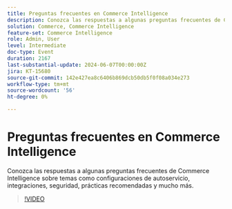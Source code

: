 ```yaml
---
title: Preguntas frecuentes en Commerce Intelligence
description: Conozca las respuestas a algunas preguntas frecuentes de Commerce Intelligence sobre temas como configuraciones de autoservicio, integraciones, seguridad, prácticas recomendadas y mucho más.
solution: Commerce, Commerce Intelligence
feature-set: Commerce Intelligence
role: Admin, User
level: Intermediate
doc-type: Event
duration: 2167
last-substantial-update: 2024-06-07T00:00:00Z
jira: KT-15680
source-git-commit: 142e427ea8c6406b869dcb50db5f0f08a034e273
workflow-type: tm+mt
source-wordcount: '56'
ht-degree: 0%

---
```



# Preguntas frecuentes en Commerce Intelligence

Conozca las respuestas a algunas preguntas frecuentes de Commerce Intelligence sobre temas como configuraciones de autoservicio, integraciones, seguridad, prácticas recomendadas y mucho más.

>[!VIDEO](https://video.tv.adobe.com/v/3429617/?learn=on)